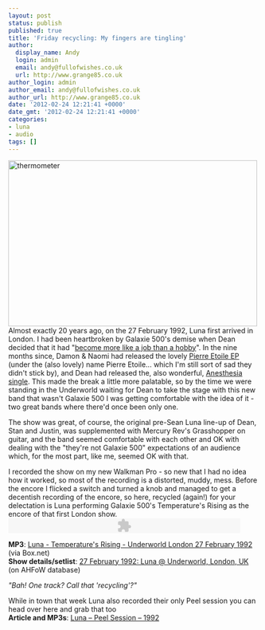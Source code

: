 ```yaml
---
layout: post
status: publish
published: true
title: 'Friday recycling: My fingers are tingling'
author:
  display_name: Andy
  login: admin
  email: andy@fullofwishes.co.uk
  url: http://www.grange85.co.uk
author_login: admin
author_email: andy@fullofwishes.co.uk
author_url: http://www.grange85.co.uk
date: '2012-02-24 12:21:41 +0000'
date_gmt: '2012-02-24 12:21:41 +0000'
categories:
- luna
- audio
tags: []
---
```

<p><a href="http://www.flickr.com/photos/flag75/2382433582/" title="thermometer by flag75*, on Flickr"><img class="aligncenter" src="http://www.fullofwishes.co.uk/wp/wp-content/uploads/2012/02/2382433582_df2ed021c7.jpg" width="500" height="333" alt="thermometer"></a><br />
Almost exactly 20 years ago, on the 27 February 1992, Luna first arrived in London. I had been heartbroken by Galaxie 500's demise when Dean decided that it had "<a href="/1991/05/04/galaxie-500-split/">become more like a job than a hobby</a>". In the nine months since, Damon & Naomi had released the lovely <a href="/database/release/pierre-etoile/">Pierre Etoile EP</a> (under the (also lovely) name Pierre Etoile... which I'm still sort of sad they didn't stick by), and Dean had released the, also wonderful, <a href="/database/release/anesthesia-release/">Anesthesia single</a>. This made the break a little more palatable, so by the time we were standing in the Underworld waiting for Dean to take the stage with this new band that wasn't Galaxie 500 I was getting comfortable with the idea of it - two great bands where there'd once been only one.</p>
<p>The show was great, of course, the original pre-Sean Luna line-up of Dean, Stan and Justin, was supplemented with Mercury Rev's Grasshopper on guitar, and the band seemed comfortable with each other and OK with dealing with the "they're not Galaxie 500" expectations of an audience which, for the most part, like me, seemed OK with that.</p>
<p>I recorded the show on my new Walkman Pro - so new that I had no idea how it worked, so most of the recording is a distorted, muddy, mess. Before the encore I flicked a switch and turned a knob and managed to get a decentish recording of the encore, so here, recycled (again!) for your delectation is Luna performing Galaxie 500's Temperature's Rising as the encore of that first London show.<br />
<embed class="aligncenter" src="http://www.box.com/embed/yee76z7xqpjx4ff.swf" width="466" height="30" wmode="opaque" type="application/x-shockwave-flash" allowFullScreen="true" allowScriptAccess="always"></p>
<p><strong>MP3</strong>: <a href="http://www.box.com/shared/6c2p7xlhau">Luna - Temperature's Rising - Underworld London 27 February 1992</a> (via Box.net)<br />
<strong>Show details/setlist</strong>: <a href="/database/show/1992-02-27-luna-underworld-london-uk/">27 February 1992: Luna @ Underworld, London, UK</a> (on AHFoW database)</p>
<p><em>"Bah! One track? Call that 'recycling'?"</em></p>
<p>While in town that week Luna also recorded their only Peel session you can head over here and grab that too<br />
<strong>Article and MP3s</strong>: <a href="/2007/11/22/mp3-luna-slide-peel-session-1992/">Luna – Peel Session – 1992</a></p>
